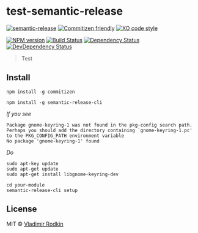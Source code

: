 # test-semantic-release

[![semantic-release][semantic-release-image]][semantic-release-url]
[![Commitizen friendly][commitizen-image]][commitizen-url]
[![XO code style][codestyle-image]][codestyle-url]

[![NPM version][npm-image]][npm-url]
[![Build Status][travis-image]][travis-url]
[![Dependency Status][depstat-image]][depstat-url]
[![DevDependency Status][depstat-dev-image]][depstat-dev-url]

> Test

## Install
```
npm install -g commitizen
```



```
npm install -g semantic-release-cli
```
*If you see*
```
Package gnome-keyring-1 was not found in the pkg-config search path.
Perhaps you should add the directory containing `gnome-keyring-1.pc'
to the PKG_CONFIG_PATH environment variable
No package 'gnome-keyring-1' found
```
*Do*
```
sudo apt-key update
sudo apt-get update
sudo apt-get install libgnome-keyring-dev
```

```
cd your-module
semantic-release-cli setup
```

## License

MIT © [Vladimir Rodkin](https://github.com/VovanR)

[semantic-release-url]: https://github.com/semantic-release/semantic-release
[semantic-release-image]: https://img.shields.io/badge/%20%20%F0%9F%93%A6%F0%9F%9A%80-semantic--release-e10079.svg?style=flat-square

[commitizen-url]: http://commitizen.github.io/cz-cli/
[commitizen-image]: https://img.shields.io/badge/commitizen-friendly-brightgreen.svg?style=flat-square

[codestyle-url]: https://github.com/sindresorhus/xo
[codestyle-image]: https://img.shields.io/badge/code_style-XO-5ed9c7.svg?style=flat-square


[npm-url]: https://npmjs.org/package/test-semantic-release
[npm-image]: https://img.shields.io/npm/v/test-semantic-release.svg?style=flat-square

[travis-url]: https://travis-ci.org/VovanR/test-semantic-release
[travis-image]: https://img.shields.io/travis/VovanR/test-semantic-release.svg?style=flat-square

[depstat-url]: https://david-dm.org/VovanR/test-semantic-release
[depstat-image]: https://david-dm.org/VovanR/test-semantic-release.svg?style=flat-square

[depstat-dev-url]: https://david-dm.org/VovanR/test-semantic-release
[depstat-dev-image]: https://david-dm.org/VovanR/test-semantic-release/dev-status.svg?style=flat-square
